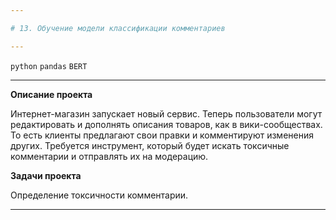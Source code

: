 ```yaml
---

# 13. Обучение модели классификации комментариев

---
```


`python` `pandas` `BERT`

---

**Описание проекта**

Интернет-магазин запускает новый сервис. Теперь пользователи могут редактировать и дополнять описания товаров, как в вики-сообществах. То есть клиенты предлагают свои правки и комментируют изменения других. Требуется инструмент, который будет искать токсичные комментарии и отправлять их на модерацию.

**Задачи проекта**

Определение токсичности комментарии.

---